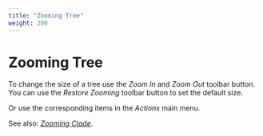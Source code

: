 ```yaml
---
title: "Zooming Tree"
weight: 200
---
```



# Zooming Tree

To change the size of a tree use the _Zoom In_ and _Zoom Out_ toolbar button. You can use the _Restore Zooming_ toolbar button to set the default size.

Or use the corresponding items in the _Actions_ main menu.

See also: [_Zooming Clade_](working-with-clade/zooming-clade).
